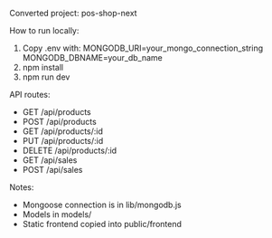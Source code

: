 Converted project: pos-shop-next

How to run locally:
1. Copy .env with:
   MONGODB_URI=your_mongo_connection_string
   MONGODB_DBNAME=your_db_name
2. npm install
3. npm run dev

API routes:
- GET /api/products
- POST /api/products
- GET /api/products/:id
- PUT /api/products/:id
- DELETE /api/products/:id
- GET /api/sales
- POST /api/sales

Notes:
- Mongoose connection is in lib/mongodb.js
- Models in models/
- Static frontend copied into public/frontend
